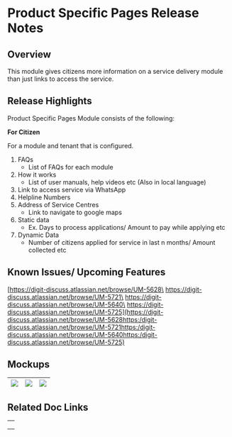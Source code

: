 # Product Specific Pages Release Notes

## Overview

This module gives citizens more information on a service delivery module than just links to access the service.&#x20;

## Release Highlights

Product Specific Pages Module consists of the following:

**For Citizen**

For a module and tenant that is configured.

1. FAQs
   * List of FAQs for each module
2. How it works
   * List of user manuals, help videos etc (Also in local language)
3. Link to access service via WhatsApp
4. Helpline Numbers
5. Address of Service Centres
   * Link to navigate to google maps
6. Static data
   * Ex. Days to process applications/ Amount to pay while applying etc
7. Dynamic Data
   * Number of citizens applied for service in last n months/ Amount collected etc

## **Known Issues/ Upcoming Features**

[https://digit-discuss.atlassian.net/browse/UM-5628\
https://digit-discuss.atlassian.net/browse/UM-5721\
https://digit-discuss.atlassian.net/browse/UM-5640\
https://digit-discuss.atlassian.net/browse/UM-5725](https://digit-discuss.atlassian.net/browse/UM-5628https:/digit-discuss.atlassian.net/browse/UM-5721https:/digit-discuss.atlassian.net/browse/UM-5640https:/digit-discuss.atlassian.net/browse/UM-5725)

## Mockups

| ![](https://lh4.googleusercontent.com/8x9-I6EtM--OFYyynLiw5IjC2J9JWjvJL-i4PMOHDPix-3fjE\_3hBGEefWtWTDw5WWxgbyCEfnvKr4nbV9lRFhGsZ2hyVDLOkk46v1HxCu1M9D-oxX5yuB2DRGRPXJvvVaQjqQE1Hs8DdwP7AwNTLX8) | ![](https://lh6.googleusercontent.com/Ar6Z-xnNB0lG20UbwUo0S8OqC0VBYf7xO8To4VP2Gavkg2eSr9PMZ2K0GLbW8dKanrzI6940j\_jOGFKVpih\_mQgUimit-uFO12LCjNsvJxLuvLbY68TKC05zrfRripMUCoNdM3zLaE9pNKCcgIRIbUE) | ![](https://lh3.googleusercontent.com/-lD9f7rNA3TW8qj\_9reQBELdh9sfTF-67R63JQ15siOcVQ-ctqvOqhU1rJrdGPY9SzktTOZl1cvzSzPyCbSAxhLqPJahHa-E7wkeH30Why6m1Ha\_q5178xoeLpZg9lzUHnAphK8iiY5d2vlPnfccq1c) |
| ----------------------------------------------------------------------------------------------------------------------------------------------------------------------------------------------- | ------------------------------------------------------------------------------------------------------------------------------------------------------------------------------------------------ | ------------------------------------------------------------------------------------------------------------------------------------------------------------------------------------------------ |

## Related Doc Links

|   |
| - |
|   |
|   |
|   |

## &#x20;

